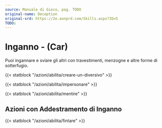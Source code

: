 ```yaml
---
source: Manuale di Gioco, pag. TODO
original-name: Deception
original-srd: https://2e.aonprd.com/Skills.aspx?ID=5
TODO:
---
```


# Inganno - (Car)

Puoi ingannare e sviare gli altri con travestimenti, menzogne e altre forme di
sotterfugio.

{{< statblock "/azioni/abilita/creare-un-diversivo" >}}

{{< statblock "/azioni/abilita/impersonare" >}}

{{< statblock "/azioni/abilita/mentire" >}}

## Azioni con Addestramento di Inganno

{{< statblock "/azioni/abilita/fintare" >}}
